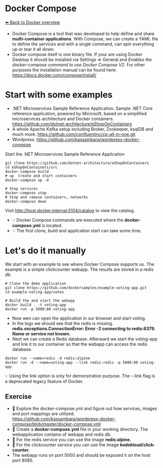 # Docker Compose 
[⬅️ Back to Docker overview](docker.md)

* Docker Compose is a tool that was developed to help define and share **multi-container applications**. With Compose, we can create a YAML file to define the services and with a single command, can spin everything up or tear it all down.
* Docker compose itself is one binary file. If your are using Docker Desktop it should be installed via Settings => General and *Enables the docker-compose command to use Docker Compose V2*. For other purposes the installation manual can be found here: https://docs.docker.com/compose/install/



# Start with some examples
* .NET Microservices Sample Reference Application. Sample .NET Core reference application, powered by Microsoft, based on a simplified microservices architecture and Docker containers. https://github.com/dotnet-architecture/eShopOnContainers
* A whole Apache Kafka setup including Broker, Zookeeper, ksqlDB and much more. https://github.com/confluentinc/cp-all-in-one.git
* Wordpress: https://github.com/kassambara/wordpress-docker-compose


Start the .NET Microservices Sample Reference Application

```
git clone https://github.com/dotnet-architecture/eShopOnContainers
cd eShopOnContainers/src
docker-compose build
# up  Create and start containers
docker-compose up -d

# Stop services
docker-compose stop
# Stop and remove containers, networks
docker-compose down
```
Visit http://host.docker.internal:5104/catalog to view the catalog.

* 💡 Docker Compose commands are executed where the **docker-compose.yml** is located. 
* 💡 The first clone, build and application start can take some time. 

# Let's do it manually
We start with an example to see where Docker Compose supports us. The example is a simple clickcounter webapp. The results are stored in a redis db. 
```  
# Clone the demo application
git clone https://github.com/dockersamples/example-voting-app.git
cd example-voting-app/votes

# Build the and start the webapp
docker build . -t voting-app
docker run -p 5000:80 voting-app
``` 

* Now wen can open the application in our browser and start voting. 
* In the logs we should see that the redis is missing. **redis.exceptions.ConnectionError: Error -2 connecting to redis:6379. Name or service not known.**
* Next we can create a Redis database. Afterward we start the voting-app and link it to our container so that the webapp can access the redis database. 
``` 
docker run --name=redis -d redis:alpine
docker run -d --name=voting-app --link redis:redis -p 5000:80 voting-app
``` 
💡 Using the link option is only for demonstration purpose. The --link flag is a deprecated legacy feature of Docker.


## Exercise
* 📝 Explore the docker-compose.yml and figure out how services, images and port mappings are utilized. https://github.com/kassambara/wordpress-docker-compose/blob/master/docker-compose.yml
* 📝 Create a **docker-compose.yml** file in your working directory. The webapplication contains of webapp and redis db. 
* 📝 For the redis service you can use the image **redis:alpine.**
* 📝 For the clickcounter service you can use the image **kodekloud/click-counter**.
* The webapp runs on port 5000 and should be exposed it on the host port 8085.
